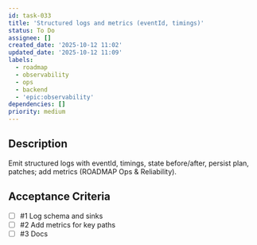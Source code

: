 ```yaml
---
id: task-033
title: 'Structured logs and metrics (eventId, timings)'
status: To Do
assignee: []
created_date: '2025-10-12 11:02'
updated_date: '2025-10-12 11:09'
labels:
  - roadmap
  - observability
  - ops
  - backend
  - 'epic:observability'
dependencies: []
priority: medium
---
```


## Description

<!-- SECTION:DESCRIPTION:BEGIN -->
Emit structured logs with eventId, timings, state before/after, persist plan, patches; add metrics (ROADMAP Ops & Reliability).
<!-- SECTION:DESCRIPTION:END -->

## Acceptance Criteria
<!-- AC:BEGIN -->
- [ ] #1 Log schema and sinks
- [ ] #2 Add metrics for key paths
- [ ] #3 Docs
<!-- AC:END -->
